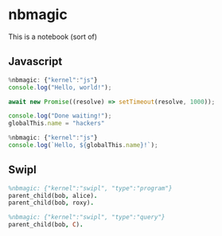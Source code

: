 # nbmagic

This is a notebook (sort of)

<nb-magic autoplay controls></nb-magic>

## Javascript

```javascript
%nbmagic: {"kernel":"js"}
console.log("Hello, world!"); 

await new Promise((resolve) => setTimeout(resolve, 1000)); 

console.log("Done waiting!"); 
globalThis.name = "hackers"
```


```javascript
%nbmagic: {"kernel":"js"}
console.log(`Hello, ${globalThis.name}!`);
```

## Swipl

```prolog
%nbmagic: {"kernel":"swipl", "type":"program"}
parent_child(bob, alice).
parent_child(bob, roxy).
```

```prolog
%nbmagic: {"kernel":"swipl", "type":"query"}
parent_child(bob, C).
```